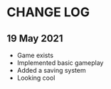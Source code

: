 # CHANGE LOG

## 19 May 2021

- Game exists
- Implemented basic gameplay
- Added a saving system
- Looking cool
